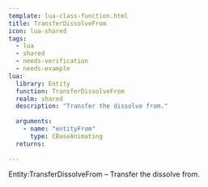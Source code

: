 ```yaml
---
template: lua-class-function.html
title: TransferDissolveFrom
icon: lua-shared
tags:
  - lua
  - shared
  - needs-verification
  - needs-example
lua:
  library: Entity
  function: TransferDissolveFrom
  realm: shared
  description: "Transfer the dissolve from."
  
  arguments:
    - name: "entityFrom"
      type: CBaseAnimating
  returns:
    
---
```


<div class="lua__search__keywords">
Entity:TransferDissolveFrom &#x2013; Transfer the dissolve from.
</div>
